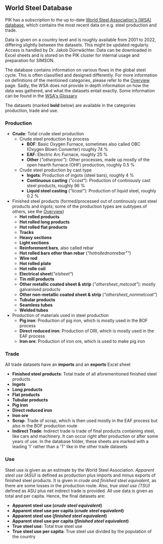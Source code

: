 ## World Steel Database

PIK has a subscription to the up
to-date [World Steel Association's (WSA) database](https://worldsteel.org/my-account/?redirect=https://worldsteel.org/data/restricted-area/),
which contains the most recent data on e.g. steel production and trade.

Data is given on a country level and is roughly available from 2001 to 2022,
differing slightly between the datasets. This might be updated regularly. Access is handled by Dr. Jakob Dürrwächter.
Data can be downloaded in Excel sheets and is stored on the PIK cluster for internal
usage and preparation for SIMSON.

The database contains information on various flows in the global steel cycle. This is often classified and designed
differently. For more information on definitions of the mentioned categories, please refer to
the [Overview](../overview.md) page. Sadly, the WSA does not provide in depth information on how the data was gathered,
and what the datasets entail exactly. Some information can be found in
the [WSA's Glossary](https://worldsteel.org/about-steel/glossary/#:~:text=True%20steel%20use%20(TSU)%20is,indirect%20trade%20in%20steel%20calculations.)

The datasets (marked **bold** below) are available in the categories production, trade and use.

### Production

- **Crude**: Total crude steel production
    - Crude steel production by process
        - **BOF**: Basic Oxygen Furnace, sometimes also called OBC (Oxygen Blown Converter) roughly 74 %
        - **EAF**: Electric Arc Furnace, roughly 25 %
        - **Other** (*"otherproc"*): Other processes, made up mostly of the open hearth furnace (OHF) production,
          roughly 0.5 %
    - Crude steel production by cast type
        - **Ingots**: Production of ingots (steel bars), roughly 4 %
        - **Continuous casting** (*"ccast"*): Production of continously cast steel products, roughly 96 %
        - **Liquid steel casting** (*"licast"*): Production of liquid steel, roughly 0.2 %
- Finished steel products (formed/processed out of continously cast steel products and ingots; some of the production
  types are subtypes of others, see
  the [Overview](../overview.md))
    - **Hot rolled products**
    - **Hot rolled long products**
    - **Hot rolled flat products**
    - **Tracks**
    - **Heavy sections**
    - **Light sections**
    - **Reinforement bars**, also called rebar
    - **Hot rolled bars other than rebar** (*"hotrollednonrebar""*)
    - **Wire rod**
    - **Hot rolled plate**
    - **Hot rolle coil**
    - **Electrical sheet**(*"elsheet"*)
    - **Tin mill products**
    - **Other metallic coated sheet & strip** (*"othersheet_metcoat"*): mostly galvanised products
    - **Other non-metallic coated sheet & strip** (*"othersheet_nonmetcoat"*)
    - **Tubular products**
    - **Seamless tubes**
    - **Welded tubes**
- Production of materials used in steel production
    - **Pig iron**: Production of pig iron, which is mostly used in the BOF process
    - **Direct reduced iron**: Production of DRI, which is mostly used in the EAF process
    - **Iron ore**: Production of iron ore, which is used to make pig iron

### Trade

All trade datasets have an **imports** and an **exports** Excel sheet

- **Finished steel products**: Total trade of all aforementioned finished steel products
- **Ingots**
- **Long products**
- **Flat products**
- **Tubular products**
- **Pig iron**
- **Direct reduced iron**
- **Iron ore**
- **Scrap**: Trade of scrap, which is then used mostly in the EAF process but also in the BOF production route
- **Indirect Trade**: Indirect trade is trade of final products containing steel, like cars and machinery. It can occur
  right after production or after some years of use. In the database folder, these sheets are marked with a leading 'I'
  rather than a 'T' like in the other trade datasets

### Use

Steel use is given as an estimate by the World Steel Association. *Apparent steel use (ASU)* is defined as production
plus
imports and minus exports of finished steel products. It is given in *crude and finished steel equivalent*, as there are
some losses in the production route. Also, *true steel use (TSU)* defined as ASU plus net indirect trade is provided.
All use data is given as total and per capita. Hence, the final datasets are:

- **Apparent steel use (*crude steel equivalent*)**
- **Apparent steel use per capita (*crude steel equivalent*)**
- **Apparent steel use (*finished steel equivalent*)**
- **Apparent steel use per capita (*finished steel equivalent*)**
- **True steel use**: Total true steel use
- **True steel use per capita**: True steel use divided by the population of the country